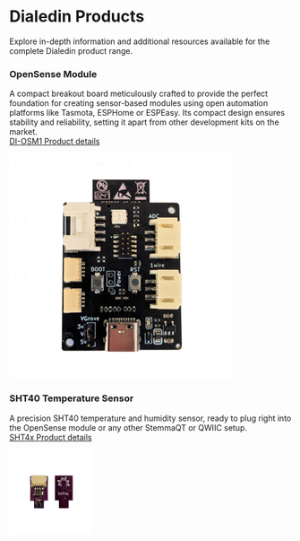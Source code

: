 # Dialedin Products
Explore in-depth information and additional resources available for the complete Dialedin product range.  

### OpenSense Module
A compact breakout board meticulously crafted to provide the perfect foundation for creating sensor-based modules using open automation platforms like Tasmota, ESPHome or ESPEasy. Its compact design ensures stability and reliability, setting it apart from other development kits on the market.  
[DI-OSM1 Product details](openSense/README.md)
<p align="left">
    <img src="openSense/images/c3-opensense1.jpeg" alt="opensense product image" width="400px" />
</p>

### SHT40 Temperature Sensor
A precision SHT40 temperature and humidity sensor, ready to plug right into the OpenSense module or any other StemmaQT or QWIIC setup.  
[SHT4x Product details](sht4x_sensor/README.md)
<p align="left">
    <img src="sht4x_sensor/images/DI-SHT40.jpg" alt="product image" width="150px" />
</p>